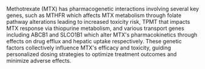 Methotrexate (MTX) has pharmacogenetic interactions involving several key genes, such as MTHFR which affects MTX metabolism through folate pathway alterations leading to increased toxicity risk, TPMT that impacts MTX response via thiopurine metabolism, and various transport genes including ABCB1 and SLCO1B1 which alter MTX's pharmacokinetics through effects on drug efflux and hepatic uptake respectively. These genetic factors collectively influence MTX's efficacy and toxicity, guiding personalized dosing strategies to optimize treatment outcomes and minimize adverse effects.